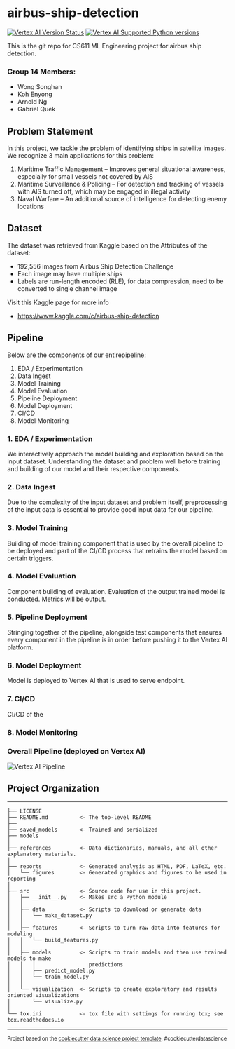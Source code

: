 airbus-ship-detection
==============================

[![Vertex AI Version Status](https://img.shields.io/pypi/v/google-cloud-aiplatform.svg)](https://pypi.org/project/google-cloud-aiplatform/)
[![Vertex AI Supported Python versions](https://img.shields.io/pypi/pyversions/google-cloud-aiplatform.svg)](https://pypi.org/project/google-cloud-aiplatform/)

This is the git repo for CS611 ML Engineering project for airbus ship detection.

### Group 14 Members:
- Wong Songhan
- Koh Enyong
- Arnold Ng
- Gabriel Quek

## Problem Statement
In this project, we tackle the problem of identifying ships in satellite images. We recognize 3 main applications for this problem:
1.	Maritime Traffic Management – Improves general situational awareness, especially for small vessels not covered by AIS
2.	Maritime Surveillance & Policing – For detection and tracking of vessels with AIS turned off, which may be engaged in illegal activity
3.	Naval Warfare – An additional source of intelligence for detecting enemy locations

## Dataset
The dataset was retrieved from Kaggle based on the Attributes of the dataset:
* 192,556 images from Airbus Ship Detection Challenge
* Each image may have multiple ships
* Labels are run-length encoded (RLE), for data compression, need to be converted to single channel image

Visit this Kaggle page for more info
* https://www.kaggle.com/c/airbus-ship-detection

## Pipeline
Below are the components of our entirepipeline:
1. EDA / Experimentation
2. Data Ingest
3. Model Training
4. Model Evaluation
5. Pipeline Deployment
6. Model Deployment
7. CI/CD
8. Model Monitoring

### 1. EDA / Experimentation
We interactively approach the model building and exploration based on the input dataset. Understanding the dataset and problem well before training and building of our model and their respective components.

### 2. Data Ingest
Due to the complexity of the input dataset and problem itself, preprocessing of the input data is essential to provide good input data for our pipeline.

### 3. Model Training
Building of model training component that is used by the overall pipeline to be deployed and part of the CI/CD process that retrains the model based on certain triggers.

### 4. Model Evaluation
Component building of evaluation. Evaluation of the output trained model is conducted. Metrics will be output.

### 5. Pipeline Deployment
Stringing together of the pipeline, alongside test components that ensures every component in the pipeline is in order before pushing it to the Vertex AI platform.

### 6. Model Deployment
Model is deployed to Vertex AI that is used to serve endpoint.

### 7. CI/CD
CI/CD of the 

### 8. Model Monitoring


### Overall Pipeline (deployed on Vertex AI)
![Vertex AI Pipeline](https://github.com/songhan89/mle-airbus-ship-detection/tree/main/reports/figures/pipeline.png)

## Project Organization
------------

    ├── LICENSE
    ├── README.md          <- The top-level README
    ├── 
    ├── saved_models       <- Trained and serialized 
    ├── models
    │
    ├── references         <- Data dictionaries, manuals, and all other explanatory materials.
    │
    ├── reports            <- Generated analysis as HTML, PDF, LaTeX, etc.
    │   └── figures        <- Generated graphics and figures to be used in reporting
    │
    ├── src                <- Source code for use in this project.
    │   ├── __init__.py    <- Makes src a Python module
    │   │
    │   ├── data           <- Scripts to download or generate data
    │   │   └── make_dataset.py
    │   │
    │   ├── features       <- Scripts to turn raw data into features for modeling
    │   │   └── build_features.py
    │   │
    │   ├── models         <- Scripts to train models and then use trained models to make
    │   │   │                 predictions
    │   │   ├── predict_model.py
    │   │   └── train_model.py
    │   │
    │   └── visualization  <- Scripts to create exploratory and results oriented visualizations
    │       └── visualize.py
    │
    └── tox.ini            <- tox file with settings for running tox; see tox.readthedocs.io


--------

<p><small>Project based on the <a target="_blank" href="https://drivendata.github.io/cookiecutter-data-science/">cookiecutter data science project template</a>. #cookiecutterdatascience</small></p>
